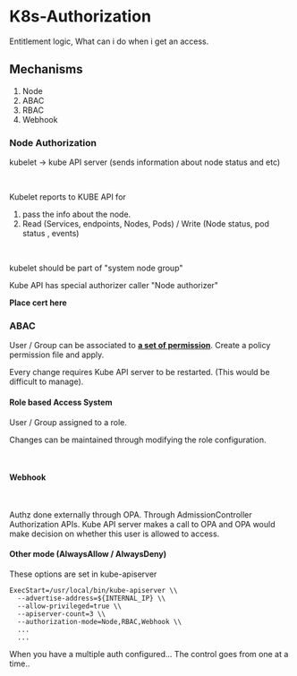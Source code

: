 # K8s-Authorization

Entitlement logic, What can i do when i get an access. 

## Mechanisms

1. Node
2. ABAC
3. RBAC
4. Webhook

### Node Authorization

kubelet -> kube API server
    (sends information about node status and etc)

<br>

Kubelet reports to KUBE API for 
   1. pass the info about the node. 
   2. Read (Services, endpoints, Nodes, Pods) / Write (Node status, pod status , events)

<br>

kubelet should be part of "system node group"

Kube API has special authorizer caller "Node authorizer"

<b> Place cert here </b>


### ABAC

User / Group can be associated to <b><u>a set of permission</u></b>. 
Create a policy permission file and apply.

Every change requires Kube API server to be restarted. (This would be difficult to manage). 

#### Role based Access System

User / Group assigned to a role. 

Changes can be maintained through modifying the role configuration. 

<br> 

#### Webhook

<br>

Authz done externally through OPA. 
Through AdmissionController Authorization APIs.
Kube API server makes a call to OPA and OPA would make decision on whether this user is allowed to access. 

#### Other mode (AlwaysAllow / AlwaysDeny)

These options are set in kube-apiserver 

```
ExecStart=/usr/local/bin/kube-apiserver \\
  --advertise-address=${INTERNAL_IP} \\
  --allow-privileged=true \\
  --apiserver-count=3 \\
  --authorization-mode=Node,RBAC,Webhook \\
  ...
  ...
```

When you have a multiple auth configured... The control goes from one at a time.. 

<br>


